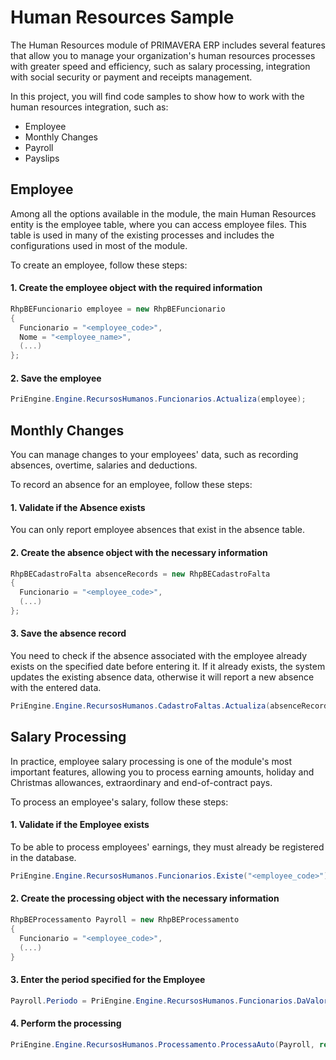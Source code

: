 ﻿# Human Resources Sample
The Human Resources module of PRIMAVERA ERP includes several features that allow you to manage your organization's human resources processes with greater speed and efficiency, such as salary processing, integration with social security or payment and receipts management.

In this project, you will find code samples to show how to work with the human resources integration, such as:
- Employee
- Monthly Changes
- Payroll
- Payslips

## Employee
Among all the options available in the module, the main Human Resources entity is the employee table, where you can access employee files. This table is used in many of the existing processes and includes the configurations used in most of the module.

To create an employee, follow these steps:

#### 1. Create the employee object with the required information
```C#
RhpBEFuncionario employee = new RhpBEFuncionario
{
  Funcionario = "<employee_code>",
  Nome = "<employee_name>",
  (...)
};
```

#### 2. Save the employee
```C#
PriEngine.Engine.RecursosHumanos.Funcionarios.Actualiza(employee);
```

## Monthly Changes
You can manage changes to your employees' data, such as recording absences, overtime, salaries and deductions.

To record an absence for an employee, follow these steps:

#### 1. Validate if the Absence exists

You can only report employee absences that exist in the absence table.

#### 2. Create the absence object with the necessary information
```C#
RhpBECadastroFalta absenceRecords = new RhpBECadastroFalta
{
  Funcionario = "<employee_code>",
  (...)
};
```

#### 3. Save the absence record

You need to check if the absence associated with the employee already exists on the specified date before entering it.
If it already exists, the system updates the existing absence data, otherwise it will report a new absence with the entered data.
```C#
PriEngine.Engine.RecursosHumanos.CadastroFaltas.Actualiza(absenceRecords);
```

## Salary Processing
In practice, employee salary processing is one of the module's most important features, allowing you to process earning amounts, holiday and Christmas allowances, extraordinary and end-of-contract pays.

To process an employee's salary, follow these steps:

#### 1. Validate if the Employee exists

To be able to process employees' earnings, they must already be registered in the database.
```C#
PriEngine.Engine.RecursosHumanos.Funcionarios.Existe("<employee_code>")
```

#### 2. Create the processing object with the necessary information
```C#
RhpBEProcessamento Payroll = new RhpBEProcessamento
{
  Funcionario = "<employee_code>",
  (...)
}
```

#### 3. Enter the period specified for the Employee
```C#
Payroll.Periodo = PriEngine.Engine.RecursosHumanos.Funcionarios.DaValorAtributo(Payroll.Funcionario, "Periodo").ToString();
```

#### 4. Perform the processing   
```C#
PriEngine.Engine.RecursosHumanos.Processamento.ProcessaAuto(Payroll, ref error);
```

